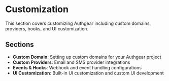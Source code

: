 # Customization

This section covers customizing Authgear including custom domains, providers, hooks, and UI customization.

## Sections

- **Custom Domain**: Setting up custom domains for your Authgear project
- **Custom Providers**: Email and SMS provider integrations
- **Events & Hooks**: Webhook and event handling configurations
- **UI Customization**: Built-in UI customization and custom UI development